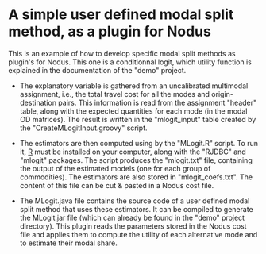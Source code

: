 # A simple user defined modal split method, as a plugin for Nodus

This is an example of how to develop specific modal split methods as plugin's for Nodus. This one is a conditionnal logit, 
which utility function is explained in the documentation of the "demo" project.

- The explanatory variable is gathered from an uncalibrated multimodal assignment, i.e., the total travel cost for all the modes
 and origin-destination pairs. This information is read from the assignment "header" table, along with the expected quantities for 
 each mode (in the modal OD matrices). The result is written in the "mlogit_input" table created by the "CreateMLogitInput.groovy"
 script.

- The estimators are then computed using by the "MLogit.R" script. To run it, [R](https://www.r-project.org/) must be installed on 
your computer, along with the "RJDBC" and "mlogit" packages. The script produces the "mlogit.txt" file, containing the output of
the estimated models (one for each group of commodities). The estimators are also stored in "mlogit_coefs.txt". 
The content of this file can be cut & pasted in a Nodus cost file. 

- The MLogit.java file contains the source code of a user defined modal split method that uses these estimators. It can be compiled 
to generate the MLogit.jar file (which can already be found in the "demo" project directory). This plugin reads the parameters 
stored in the Nodus cost file and applies them to compute the utility of each alternative mode and to estimate their modal share. 
